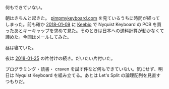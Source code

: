 何もできていない。

朝はきちんと起きた。 [pimpmykeyboard.com](https://pimpmykeyboard.com/) を見ているうちに時間が経ってしまった。前も確か [2018-01-09][] に [Keebio](https://keeb.io/) で Nyquist Keyboard の PCB を買ったあとキーキャップを求めて見た。そのときは日本への送料計算が動かなくて諦めた。今回はメールしてみた。

昼は寝ていた。

夜は [2018-01-25][] の片付けの続き。だいたい片付いた。

プログラミング・読書・ craven を試す件など何もできていない。気にせず、明日は Nyquist Keyboard を組み立てる。あとは Let's Split の論理配列を見直すつもりだ。

[2018-01-09]: https://blog.bouzuya.net/2018/01/09/
[2018-01-25]: https://blog.bouzuya.net/2018/01/25/
